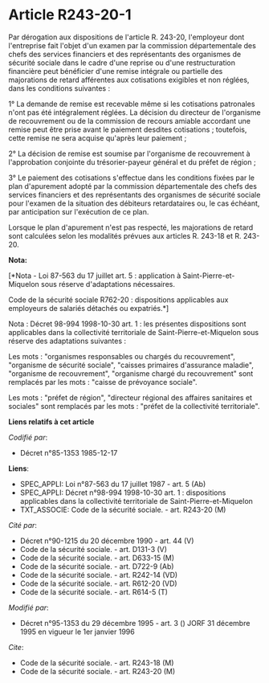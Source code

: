 # Article R243-20-1

Par dérogation aux dispositions de l'article R. 243-20, l'employeur dont l'entreprise fait l'objet d'un examen par la
commission départementale des chefs des services financiers et des représentants des organismes de sécurité sociale dans le
cadre d'une reprise ou d'une restructuration financière peut bénéficier d'une remise intégrale ou partielle des majorations
de retard afférentes aux cotisations exigibles et non réglées, dans les conditions suivantes :

1° La demande de remise est recevable même si les cotisations patronales n'ont pas été intégralement réglées. La décision du
directeur de l'organisme de recouvrement ou de la commission de recours amiable accordant une remise peut être prise avant le
paiement desdites cotisations ; toutefois, cette remise ne sera acquise qu'après leur paiement ;

2° La décision de remise est soumise par l'organisme de recouvrement à l'approbation conjointe du trésorier-payeur général et
du préfet de région ;

3° Le paiement des cotisations s'effectue dans les conditions fixées par le plan d'apurement adopté par la commission
départementale des chefs des services financiers et des représentants des organismes de sécurité sociale pour l'examen de la
situation des débiteurs retardataires ou, le cas échéant, par anticipation sur l'exécution de ce plan.

Lorsque le plan d'apurement n'est pas respecté, les majorations de retard sont calculées selon les modalités prévues aux
articles R. 243-18 et R. 243-20.

**Nota:**

[*Nota - Loi 87-563 du 17 juillet art. 5 : application à Saint-Pierre-et-Miquelon sous réserve d'adaptations nécessaires.

Code de la sécurité sociale R762-20 : dispositions applicables aux employeurs de salariés détachés ou expatriés.*]

Nota : Décret 98-994 1998-10-30 art. 1 : les présentes dispositions sont applicables dans la collectivité territoriale de
Saint-Pierre-et-Miquelon sous réserve des adaptations suivantes :

Les mots : "organismes responsables ou chargés du recouvrement", "organisme de sécurité sociale", "caisses primaires
d'assurance maladie", "organisme de recouvrement", "organisme chargé du recouvrement" sont remplacés par les mots : "caisse
de prévoyance sociale".

Les mots : "préfet de région", "directeur régional des affaires sanitaires et sociales" sont remplacés par les mots : "préfet
de la collectivité territoriale".

**Liens relatifs à cet article**

_Codifié par_:

  - Décret n°85-1353 1985-12-17

**Liens**:

  - SPEC_APPLI: Loi n°87-563 du 17 juillet 1987 - art. 5 (Ab)
  - SPEC_APPLI: Décret n°98-994 1998-10-30 art. 1 : dispositions applicables dans la collectivité territoriale de Saint-Pierre-et-Miquelon
  - TXT_ASSOCIE: Code de la sécurité sociale. - art. R243-20 (M)

_Cité par_:

  - Décret n°90-1215 du 20 décembre 1990 - art. 44 (V)
  - Code de la sécurité sociale. - art. D131-3 (V)
  - Code de la sécurité sociale. - art. D633-15 (M)
  - Code de la sécurité sociale. - art. D722-9 (Ab)
  - Code de la sécurité sociale. - art. R242-14 (VD)
  - Code de la sécurité sociale. - art. R612-20 (VD)
  - Code de la sécurité sociale. - art. R614-5 (T)

_Modifié par_:

  - Décret n°95-1353 du 29 décembre 1995 - art. 3 () JORF 31 décembre 1995 en vigueur le 1er janvier 1996

_Cite_:

  - Code de la sécurité sociale. - art. R243-18 (M)
  - Code de la sécurité sociale. - art. R243-20 (M)

